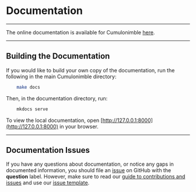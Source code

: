# Documentation
---

The online documentation is available for Cumulonimble [here](https://kosticlab.github.io/cumulonimble).

---

## Building the Documentation
If you would like to build your own copy of the documentation, run the following in the main Cumulonimble directory:
```sh
    make docs
```
Then, in the documentation directory, run:
```sh
    mkdocs serve
```
To view the local documentation, open [http://127.0.0.1:8000](http://127.0.0.1:8000) in your browser.

---

## Documentation Issues
If you have any questions about documentation, or notice any gaps in documented information, you should file an [issue](https://github.com/kosticlab/cumulonimble/issues) on GitHub with the **question** label.
However, make sure to read our [guide to contributions and issues](https://kosticlab.github.io/cumulonimble/contributions.html) and use our [issue template](https://github.com/kosticlab/cumulonimble/blob/master/ISSUE_TEMPLATE.md).
